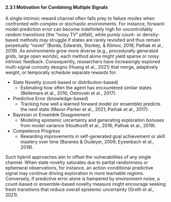 #### 2.3.1 Motivation for Combining Multiple Signals

A single intrinsic reward channel often falls prey to failure modes when confronted with complex or stochastic environments. For instance, forward-model prediction error can become indefinitely high for uncontrollably random transitions (the “noisy TV” pitfall), while purely count- or density-based methods may struggle if states are rarely revisited and thus remain perpetually “novel” (Burda, Edwards, Storkey, & Klimov, 2018; Pathak et al., 2019). As environments grow more diverse (e.g., procedurally generated grids, large open worlds), each method alone might yield sparse or noisy intrinsic feedback. Consequently, researchers have increasingly explored multi-signal curiosity designs (Huang et al., 2021) that merge, adaptively weight, or temporally schedule separate rewards for:
- State Novelty (count-based or distribution-based)
  - Estimating how often the agent has encountered similar states (Bellemare et al., 2016; Ostrovski et al., 2017).
- Predictive Error (knowledge-based)
  - Tracking how well a learned forward model (or ensemble) predicts the next state (Mavor-Parker et al., 2021; Pathak et al., 2017).
- Bayesian or Ensemble Disagreement
  - Modeling epistemic uncertainty and generating exploration bonuses from model variance (Houthooft et al., 2016; Pathak et al., 2019).
- Competence Progress
  - Rewarding improvements in self-generated goal achievement or skill mastery over time (Baranes & Oudeyer, 2009; Eysenbach et al., 2018).

Such hybrid approaches aim to offset the vulnerabilities of any single channel. When state novelty saturates due to partial randomness or ephemeral observations, for instance, an action-conditional predictive signal may continue driving exploration in more learnable regions. Conversely, if predictive error alone is hampered by environment noise, a count-based or ensemble-based novelty measure might encourage seeking fresh transitions that reduce overall epistemic uncertainty (Groth et al., 2021).
